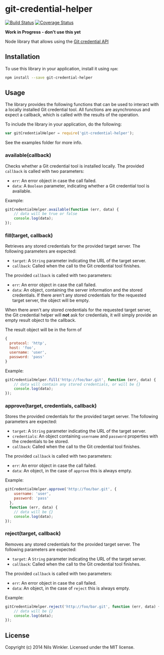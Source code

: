 git-credential-helper
=====================

[![Build Status](https://travis-ci.org/nwinkler/git-credential-helper.svg?branch=master)](https://travis-ci.org/nwinkler/git-credential-helper)
[![Coverage Status](https://coveralls.io/repos/nwinkler/git-credential-helper/badge.png)](https://coveralls.io/r/nwinkler/git-credential-helper)

**Work in Progress - don't use this yet**

Node library that allows using the [Git credential API](http://git-scm.com/docs/git-credential)

## Installation

To use this library in your application, install it using `npm`:

```bash
npm install --save git-credential-helper
```

## Usage

The library provides the following functions that can be used to interact with a locally installed Git credential tool.
All functions are asynchronous and expect a callback, which is called with the results of the operation.

To include the library in your application, do the following:

```javascript
var gitCredentialHelper = require('git-credential-helper');
```

See the examples folder for more info.

### available(callback)

Checks whether a Git credential tool is installed locally. The provided `callback` is called with two parameters:

* `err`: An error object in case the call failed.
* `data`: A `Boolean` parameter, indicating whether a Git credential tool is available.

Example:

```javascript
gitCredentialHelper.available(function (err, data) {
    // data will be true or false
    console.log(data);
});
```

### fill(target, callback)

Retrieves any stored credentials for the provided target server. The following parameters are expected:

* `target`: A `String` parameter indicating the URL of the target server.
* `callback`: Called when the call to the Git credential tool finishes.

The provided `callback` is called with two parameters:

* `err`: An error object in case the call failed.
* `data`: An object, containing the server information and the stored credentials. If there aren't any stored credentials for the requested target server, the object will be empty.

When there aren't any stored credentials for the requested target server, the Git credential helper will **not** ask for credentials, it will simply provide an empty result object to the callback. 

The result object will be in the form of

```javascript
{ 
  protocol: 'http',
  host: 'foo',
  username: 'user',
  password: 'pass' 
}
```

Example:

```javascript
gitCredentialHelper.fill('http://foo/bar.git', function (err, data) {
    // data will contain any stored credentials, or will be {}
    console.log(data);
});
```

### approve(target, credentials, callback)

Stores the provided credentials for the provided target server. The following parameters are expected:

* `target`: A `String` parameter indicating the URL of the target server.
* `credentials`: An object containing `username` and `password` properties with the credentials to be stored.
* `callback`: Called when the call to the Git credential tool finishes.

The provided `callback` is called with two parameters:

* `err`: An error object in case the call failed.
* `data`: An object, in the case of `approve` this is always empty.

Example:

```javascript
gitCredentialHelper.approve('http://foo/bar.git', {
    username: 'user',
    password: 'pass'
  },
  function (err, data) {
    // data will be {}
    console.log(data);
});
```

### reject(target, callback)

Removes any stored credentials for the provided target server. The following parameters are expected:

* `target`: A `String` parameter indicating the URL of the target server.
* `callback`: Called when the call to the Git credential tool finishes.

The provided `callback` is called with two parameters:

* `err`: An error object in case the call failed.
* `data`: An object, in the case of `reject` this is always empty.

Example:

```javascript
gitCredentialHelper.reject('http://foo/bar.git', function (err, data) {
    // data will be {}
    console.log(data);
});
```

## License
Copyright (c) 2014 Nils Winkler. Licensed under the MIT license.
